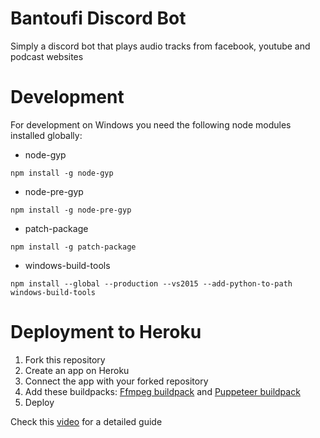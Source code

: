 # Bantoufi Discord Bot
Simply a discord bot that plays audio tracks from facebook, youtube and podcast websites 

# Development
For development on Windows you need the following node modules installed globally:
* node-gyp
```
npm install -g node-gyp
```
* node-pre-gyp
```
npm install -g node-pre-gyp
```
* patch-package
```
npm install -g patch-package
```
* windows-build-tools
```
npm install --global --production --vs2015 --add-python-to-path windows-build-tools
```

# Deployment to Heroku
1. Fork this repository
1. Create an app on Heroku
1. Connect the app with your forked repository
1. Add these buildpacks: [Ffmpeg buildpack](https://github.com/jonathanong/heroku-buildpack-ffmpeg-latest.git) and [Puppeteer buildpack](https://github.com/jontewks/puppeteer-heroku-buildpack.git)
1. Deploy

Check this [video](https://www.youtube.com/watch?v=f3wsxbMbi5M) for a detailed guide
